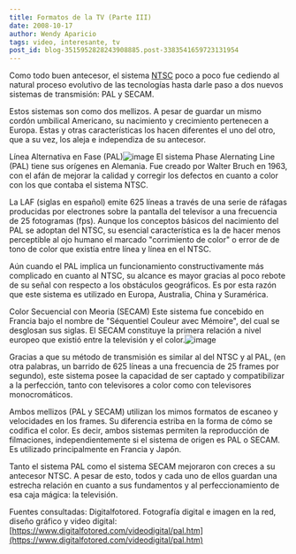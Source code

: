 ```yaml
---
title: Formatos de la TV (Parte III)
date: 2008-10-17
author: Wendy Aparicio
tags: video, interesante, tv
post_id: blog-3515952828243908885.post-3383541659723131954
---
```


Como todo buen antecesor, el sistema [NTSC](https://www.srbyte.com/2008/09/formatos-de-la-tv-parte-ii.html) poco a poco fue cediendo al natural proceso evolutivo de las tecnologías hasta darle paso a dos nuevos sistemas de transmisión: PAL y SECAM.

Estos sistemas son como dos mellizos. A pesar de guardar un mismo cordón umbilical Americano, su nacimiento y crecimiento pertenecen a Europa. Estas y otras características los hacen diferentes el uno del otro, que a su vez, los aleja e independiza de su antecesor.

Línea Alternativa en Fase (PAL)![image](https://3.bp.blogspot.com/_JbB9KsZ238w/SPlfTS8-GgI/AAAAAAAAAOg/WKFARcsvElY/s320/pal.jpg)     El sistema Phase Alernating Line (PAL) tiene sus orígenes en Alemania. Fue creado por Walter Bruch en 1963, con el afán de mejorar la calidad y corregir los defectos en cuanto a color con los que contaba el sistema NTSC.

La LAF (siglas en español) emite 625 líneas a través de una serie de ráfagas producidas por electrones sobre la pantalla del televisor a una frecuencia de 25 fotogramas (fps). Aunque los conceptos básicos del nacimiento del PAL se adoptan del NTSC, su esencial característica es la de hacer menos perceptible al ojo humano el marcado "corrimiento de color" o error de de tono de color que existía entre línea y línea en el NTSC.

Aún cuando el PAL implica un funcionamiento constructivamente más complicado en cuanto al NTSC, su alcance es mayor gracias al poco rebote de su señal con respecto a los obstáculos geográficos. Es por esta razón que este sistema es utilizado en Europa, Australia, China y Suramérica.

Color Secuencial con Meoria (SECAM) Este sistema fue concebido en Francia bajo el nombre de "Séquentiel Couleur avec Mémoire", del cual se desglosan sus siglas. El SECAM constituye la primera relación a nivel europeo que existió entre la televisión y el color.![image](https://2.bp.blogspot.com/_JbB9KsZ238w/SPlffkWA6iI/AAAAAAAAAOo/MmqIsdGm4Sg/s320/secam.gif)    

Gracias a que su método de transmisión es similar al del NTSC y al PAL, (en otra palabras, un barrido de 625 líneas a una frecuencia de 25 frames por segundo), este sistema posee la capacidad de ser captado y compatibilizar a la perfección, tanto con televisores a color como con televisores monocromáticos.

Ambos mellizos (PAL y SECAM) utilizan los mimos formatos de escaneo y velocidades en los frames. Su diferencia estriba en la forma de cómo se codifica el color. Es decir, ambos sistemas permiten la reproducción de filmaciones, independientemente si el sistema de origen es PAL o SECAM. Es utilizado principalmente en Francia y Japón.

Tanto el sistema PAL como el sistema SECAM mejoraron con creces a su antecesor NTSC. A pesar de esto, todos y cada uno de ellos guardan una estrecha relación en cuanto a sus fundamentos y al perfeccionamiento de esa caja mágica: la televisión.

Fuentes consultadas: Digitalfotored. Fotografía digital e imagen en la red, diseño gráfico y video digital: [https://www.digitalfotored.com/videodigital/pal.htm](https://www.digitalfotored.com/videodigital/pal.htm)